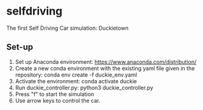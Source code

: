 # selfdriving
The first Self Driving Car simulation: Duckietown


## Set-up

1. Set up Anaconda environment:  https://www.anaconda.com/distribution/
2. Create a new conda environment with the existing yaml file given in the repository: conda env create -f duckie_env.yaml
3. Activate the environment: conda activate duckie
4. Run duckie_controller.py: python3 duckie_controller.py
5. Press "f" to start the simulation
6. Use arrow keys to control the car.
